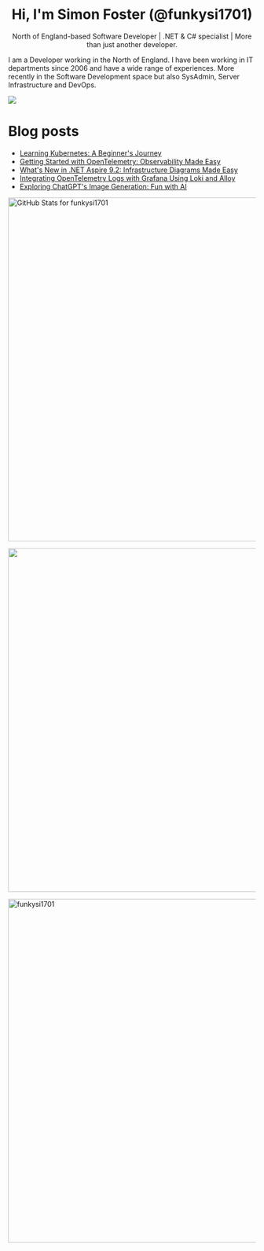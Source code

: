 <h1 align="center">Hi, I'm Simon Foster (@funkysi1701)</h1>
<p align="center">North of England-based Software Developer
| .NET & C# specialist
| More than just another developer.</p>

I am a Developer working in the North of England. I have been working in IT departments since 2006 and have a wide range of experiences. More recently in the Software Development space but also SysAdmin, Server Infrastructure and DevOps.

![](https://komarev.com/ghpvc/?username=funkysi1701&color=lightgrey) 

# Blog posts

<!-- BLOG-POST-LIST:START -->
- [Learning Kubernetes: A Beginner&#39;s Journey](https://www.funkysi1701.com/posts/2025/learning-kubernetes/)
- [Getting Started with OpenTelemetry: Observability Made Easy](https://www.funkysi1701.com/posts/2025/getting-started-with-opentelemetry/)
- [What&#39;s New in .NET Aspire 9.2: Infrastructure Diagrams Made Easy](https://www.funkysi1701.com/posts/2025/aspire-9.2/)
- [Integrating OpenTelemetry Logs with Grafana Using Loki and Alloy](https://www.funkysi1701.com/posts/2025/opentelemetry-logs/)
- [Exploring ChatGPT&#39;s Image Generation: Fun with AI](https://www.funkysi1701.com/posts/2025/fun-with-ai/)
<!-- BLOG-POST-LIST:END -->

<p><img src="https://github-readme-stats-git-masterrstaa-rickstaa.vercel.app/api?username=funkysi1701&show_icons=true&include_all_commits=true&count_private=true&theme=merko&layout=compact" alt="GitHub Stats for funkysi1701" width="700"></p>

<p><img src="https://github-readme-streak-stats.herokuapp.com?user=funkysi1701&theme=merko" width="700"></p>

<p><img align="left" src="https://github-readme-stats-git-masterrstaa-rickstaa.vercel.app/api/top-langs/?username=funkysi1701&layout=compact&theme=merko" alt="funkysi1701" width="700"/></p>
